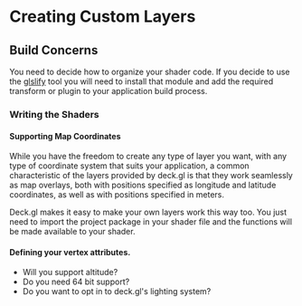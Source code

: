 # Creating Custom Layers

## Build Concerns

You need to decide how to organize your shader code. If you decide to use
the [glslify](https://github.com/stackgl/glslify) tool you will need to
install that module and add the required transform or plugin to your
application build process.

### Writing the Shaders

#### Supporting Map Coordinates

While you  have the freedom to create any type of layer you want,
with any type of coordinate system that suits your application, a common
characteristic of the layers provided by deck.gl is that they work seamlessly
as map overlays, both with positions specified as longitude and latitude
coordinates, as well as with positions specified in meters.

Deck.gl makes it easy to make your own layers work this way too. You just need
to import the project package in your shader file and the functions will be
made available to your shader.


#### Defining your vertex attributes.

- Will you support altitude?
- Do you need 64 bit support?
- Do you want to opt in to deck.gl's lighting system?
